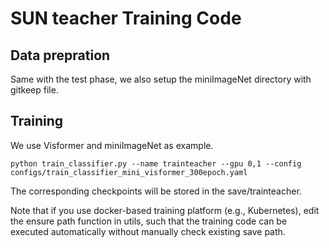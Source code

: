 # SUN teacher Training Code

## Data prepration
Same with the test phase, we also setup the miniImageNet directory with gitkeep file.

## Training
We use Visformer and miniImageNet as example. 
```shell
python train_classifier.py --name trainteacher --gpu 0,1 --config configs/train_classifier_mini_visformer_300epoch.yaml
```
The corresponding checkpoints will be stored in the save/trainteacher.

Note that if you use docker-based training platform (e.g., Kubernetes), edit the ensure path function in utils, such that the training code can be executed automatically without manually check existing save path. 